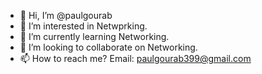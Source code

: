 - 👋 Hi, I’m @paulgourab
- 👀 I’m interested in Netwprking.
- 🌱 I’m currently learning Networking.
- 💞️ I’m looking to collaborate on Networking.
- 📫 How to reach me? Email: paulgourab399@gmail.com

<!---
paulgourab/paulgourab is a ✨ special ✨ repository because its `README.md` (this file) appears on your GitHub profile.
You can click the Preview link to take a look at your changes.
--->
